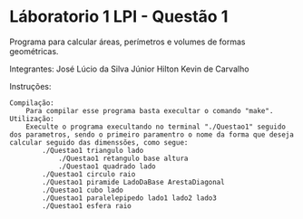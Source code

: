 # Láboratorio 1 LPI - Questão 1
Programa para calcular áreas, perímetros e volumes de formas geométricas.

Integrantes:
José Lúcio da Silva Júnior
Hilton Kevin de Carvalho

Instruções:

    Compilação:
        Para compilar esse programa basta execultar o comando "make".
    Utilização:
        Execulte o programa execultando no terminal "./Questao1" seguido dos parametros, sendo o primeiro paramentro o nome da forma que deseja calcular seguido das dimenssões, como segue:
            ./Questao1 triangulo lado
                ./Questao1 retangulo base altura
                ./Questao1 quadrado lado
            ./Questao1 circulo raio
            ./Questao1 piramide LadoDaBase ArestaDiagonal
            ./Questao1 cubo lado
            ./Questao1 paralelepipedo lado1 lado2 lado3
            ./Questao1 esfera raio


